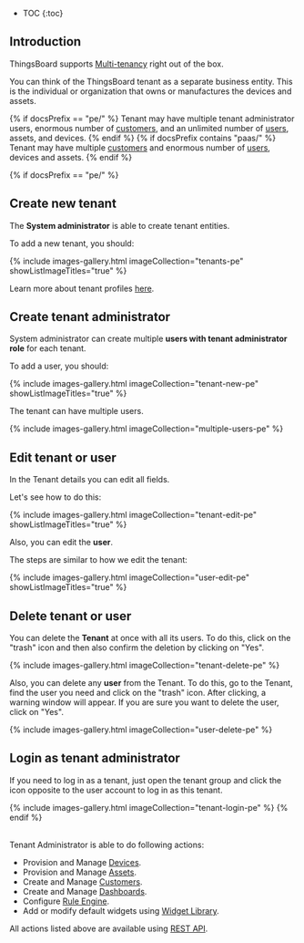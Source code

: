 * TOC
{:toc}

## Introduction

ThingsBoard supports [Multi-tenancy](https://en.wikipedia.org/wiki/Multitenancy) right out of the box. 

You can think of the ThingsBoard tenant as a separate business entity. This is the individual or organization that owns or manufactures the devices and assets.

{% if docsPrefix == "pe/" %}
Tenant may have multiple tenant administrator users, enormous number of [customers](/docs/{{docsPrefix}}user-guide/ui/customers), and an unlimited number of [users](/docs/{{docsPrefix}}user-guide/ui/users), assets, and devices.
{% endif %}
{% if docsPrefix contains "paas/" %}
Tenant may have multiple [customers](/docs/{{docsPrefix}}user-guide/ui/customers) and enormous number of [users](/docs/{{docsPrefix}}user-guide/ui/users), devices and assets.
{% endif %}

{% if docsPrefix == "pe/" %}
## Сreate new tenant

The **System administrator** is able to create tenant entities.

To add a new tenant, you should:

{% include images-gallery.html imageCollection="tenants-pe" showListImageTitles="true" %}

Learn more about tenant profiles [here](/docs/{{docsPrefix}}user-guide/tenant-profiles).

## Сreate tenant administrator

System administrator can create multiple **users with tenant administrator role** for each tenant.

To add a user, you should:

{% include images-gallery.html imageCollection="tenant-new-pe" showListImageTitles="true" %}

The tenant can have multiple users.

{% include images-gallery.html imageCollection="multiple-users-pe" %}

## Edit tenant or user

In the Tenant details you can edit all fields.

Let's see how to do this:

{% include images-gallery.html imageCollection="tenant-edit-pe" showListImageTitles="true" %}

Also, you can edit the **user**.

The steps are similar to how we edit the tenant:

{% include images-gallery.html imageCollection="user-edit-pe" showListImageTitles="true" %}

## Delete tenant or user

You can delete the **Tenant** at once with all its users. To do this, click on the "trash" icon and then also confirm the deletion by clicking on "Yes".

{% include images-gallery.html imageCollection="tenant-delete-pe" %}

Also, you can delete any **user** from the Tenant. To do this, go to the Tenant, find the user you need and click on the "trash" icon. After clicking, a warning window will appear. If you are sure you want to delete the user, click on "Yes".

{% include images-gallery.html imageCollection="user-delete-pe" %}

## Login as tenant administrator

If you need to log in as a tenant, just open the tenant group and click the icon opposite to the user account to log in as this tenant.

{% include images-gallery.html imageCollection="tenant-login-pe" %}
{% endif %}

<br>
Tenant Administrator is able to do following actions:

- Provision and Manage [Devices](/docs/{{docsPrefix}}user-guide/ui/devices/).
- Provision and Manage [Assets](/docs/{{docsPrefix}}user-guide/ui/assets/).
- Create and Manage [Customers](/docs/{{docsPrefix}}user-guide/ui/customers/).
- Create and Manage [Dashboards](/docs/{{docsPrefix}}user-guide/ui/dashboards/).
- Configure [Rule Engine](/docs/{{docsPrefix}}user-guide/rule-engine-2-0/re-getting-started/).
- Add or modify default widgets using [Widget Library](/docs/{{docsPrefix}}user-guide/ui/widget-library/).

All actions listed above are available using [REST API](/docs/{{docsPrefix}}reference/rest-api/).
